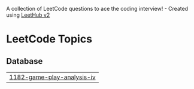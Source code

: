 A collection of LeetCode questions to ace the coding interview! - Created using [LeetHub v2](https://github.com/arunbhardwaj/LeetHub-2.0)
<!---LeetCode Topics Start-->
# LeetCode Topics
## Database
|  |
| ------- |
| [1182-game-play-analysis-iv](https://github.com/fkappus/Leetcode-Top-50-SQL/tree/master/1182-game-play-analysis-iv) |
<!---LeetCode Topics End-->